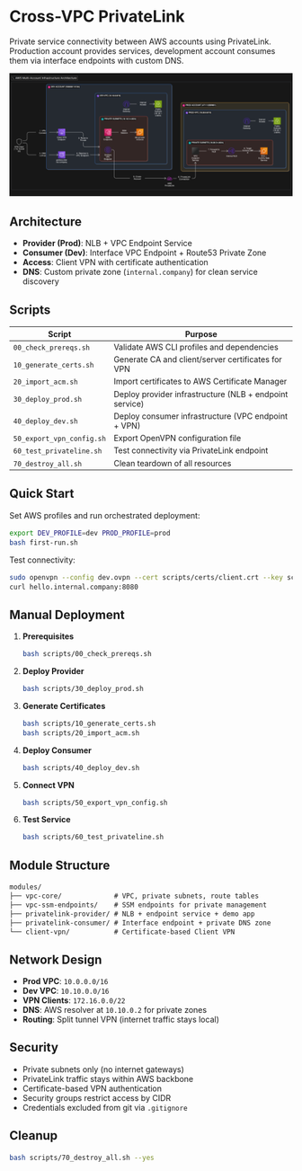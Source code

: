 # Cross-VPC PrivateLink

Private service connectivity between AWS accounts using PrivateLink. Production account provides services, development account consumes them via interface endpoints with custom DNS.

![System Architecture](img/system_architecture.png)

## Architecture

- **Provider (Prod)**: NLB + VPC Endpoint Service
- **Consumer (Dev)**: Interface VPC Endpoint + Route53 Private Zone
- **Access**: Client VPN with certificate authentication
- **DNS**: Custom private zone (`internal.company`) for clean service discovery

## Scripts

| Script | Purpose |
|--------|---------|
| `00_check_prereqs.sh` | Validate AWS CLI profiles and dependencies |
| `10_generate_certs.sh` | Generate CA and client/server certificates for VPN |
| `20_import_acm.sh` | Import certificates to AWS Certificate Manager |
| `30_deploy_prod.sh` | Deploy provider infrastructure (NLB + endpoint service) |
| `40_deploy_dev.sh` | Deploy consumer infrastructure (VPC endpoint + VPN) |
| `50_export_vpn_config.sh` | Export OpenVPN configuration file |
| `60_test_privateline.sh` | Test connectivity via PrivateLink endpoint |
| `70_destroy_all.sh` | Clean teardown of all resources |

## Quick Start

Set AWS profiles and run orchestrated deployment:
```bash
export DEV_PROFILE=dev PROD_PROFILE=prod
bash first-run.sh
```

Test connectivity:
```bash
sudo openvpn --config dev.ovpn --cert scripts/certs/client.crt --key scripts/certs/client.key --ca scripts/certs/ca.crt &
curl hello.internal.company:8080
```

## Manual Deployment

1. **Prerequisites**
   ```bash
   bash scripts/00_check_prereqs.sh
   ```

2. **Deploy Provider**
   ```bash
   bash scripts/30_deploy_prod.sh
   ```

3. **Generate Certificates**
   ```bash
   bash scripts/10_generate_certs.sh
   bash scripts/20_import_acm.sh
   ```

4. **Deploy Consumer**
   ```bash
   bash scripts/40_deploy_dev.sh
   ```

5. **Connect VPN**
   ```bash
   bash scripts/50_export_vpn_config.sh
   ```

6. **Test Service**
   ```bash
   bash scripts/60_test_privateline.sh
   ```

## Module Structure

```
modules/
├── vpc-core/             # VPC, private subnets, route tables
├── vpc-ssm-endpoints/    # SSM endpoints for private management
├── privatelink-provider/ # NLB + endpoint service + demo app
├── privatelink-consumer/ # Interface endpoint + private DNS zone
└── client-vpn/           # Certificate-based Client VPN
```

## Network Design

- **Prod VPC**: `10.0.0.0/16`
- **Dev VPC**: `10.10.0.0/16` 
- **VPN Clients**: `172.16.0.0/22`
- **DNS**: AWS resolver at `10.10.0.2` for private zones
- **Routing**: Split tunnel VPN (internet traffic stays local)

## Security

- Private subnets only (no internet gateways)
- PrivateLink traffic stays within AWS backbone
- Certificate-based VPN authentication
- Security groups restrict access by CIDR
- Credentials excluded from git via `.gitignore`

## Cleanup

```bash
bash scripts/70_destroy_all.sh --yes
```

